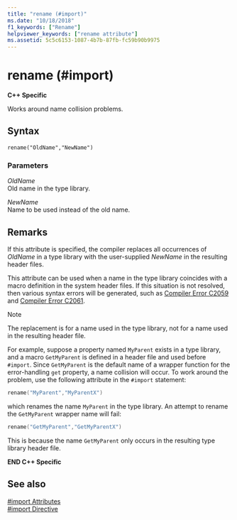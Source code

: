 ```yaml
---
title: "rename (#import)"
ms.date: "10/18/2018"
f1_keywords: ["Rename"]
helpviewer_keywords: ["rename attribute"]
ms.assetid: 5c5c6153-1087-4b7b-87fb-fc59b90b9975
---
```

# rename (\#import)

**C++ Specific**

Works around name collision problems.

## Syntax

```
rename("OldName","NewName")
```

### Parameters

*OldName*<br/>
Old name in the type library.

*NewName*<br/>
Name to be used instead of the old name.

## Remarks

If this attribute is specified, the compiler replaces all occurrences of *OldName* in a type library with the user-supplied *NewName* in the resulting header files.

This attribute can be used when a name in the type library coincides with a macro definition in the system header files. If this situation is not resolved, then various syntax errors will be generated, such as [Compiler Error C2059](../error-messages/compiler-errors-1/compiler-error-c2059.md) and [Compiler Error C2061](../error-messages/compiler-errors-1/compiler-error-c2061.md).

> [!NOTE]
> The replacement is for a name used in the type library, not for a name used in the resulting header file.

For example, suppose a property named `MyParent` exists in a type library, and a macro `GetMyParent` is defined in a header file and used before `#import`. Since `GetMyParent` is the default name of a wrapper function for the error-handling `get` property, a name collision will occur. To work around the problem, use the following attribute in the `#import` statement:

```cpp
rename("MyParent","MyParentX")
```

which renames the name `MyParent` in the type library. An attempt to rename the `GetMyParent` wrapper name will fail:

```cpp
rename("GetMyParent","GetMyParentX")
```

This is because the name `GetMyParent` only occurs in the resulting type library header file.

**END C++ Specific**

## See also

[#import Attributes](../preprocessor/hash-import-attributes-cpp.md)<br/>
[#import Directive](../preprocessor/hash-import-directive-cpp.md)